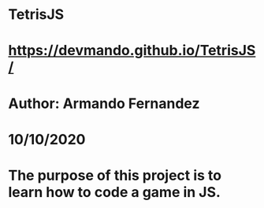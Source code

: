 # TetrisJS
# https://devmando.github.io/TetrisJS/
# Author: Armando Fernandez
# 10/10/2020
# The purpose of this project is to learn how to code a game in JS.
